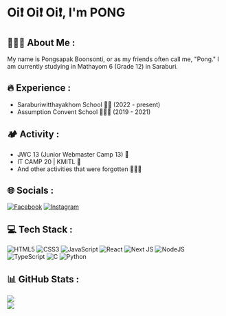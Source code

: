 # Oi❗ Oi❗ Oi❗, I'm PONG

## 🧑🏿‍🦲 About Me :
My name is Pongsapak Boonsonti, or as my friends often call me, "Pong." I am currently studying in Mathayom 6 (Grade 12) in Saraburi.<br>

## 🔥 Experience :
- Saraburiwitthayakhom School 💛💙 (2022 - present)<br>
- Assumption Convent School 👨🏻‍🦯 (2019 - 2021)<br>

## 🏕️ Activity :
- JWC 13 (Junior Webmaster Camp 13) 💜<br>
- IT CAMP 20 | KMITL 🧡<br>
- And other activities that were forgotten 👨🏻‍🦯<br>

## 🌐 Socials :
[![Facebook](https://img.shields.io/badge/Facebook-%231877F2.svg?logo=Facebook&logoColor=white)](https://www.facebook.com/profile.php?id=100024574573974) 
[![Instagram](https://img.shields.io/badge/Instagram-%23E4405F.svg?logo=Instagram&logoColor=white)](https://www.instagram.com/pee___pong.nige) 

## 💻 Tech Stack :
![HTML5](https://img.shields.io/badge/html5-%23E34F26.svg?style=for-the-badge&logo=html5&logoColor=white) 
![CSS3](https://img.shields.io/badge/css3-%231572B6.svg?style=for-the-badge&logo=css3&logoColor=white) 
![JavaScript](https://img.shields.io/badge/javascript-%23323330.svg?style=for-the-badge&logo=javascript&logoColor=%23F7DF1E) 
![React](https://img.shields.io/badge/react-%2320232a.svg?style=for-the-badge&logo=react&logoColor=%2361DAFB) 
![Next JS](https://img.shields.io/badge/Next-black?style=for-the-badge&logo=next.js&logoColor=white) 
![NodeJS](https://img.shields.io/badge/node.js-6DA55F?style=for-the-badge&logo=node.js&logoColor=white) 
![TypeScript](https://img.shields.io/badge/typescript-%23007ACC.svg?style=for-the-badge&logo=typescript&logoColor=white)
![C](https://img.shields.io/badge/c-%2300599C.svg?style=for-the-badge&logo=c&logoColor=white) 
![Python](https://img.shields.io/badge/python-3670A0?style=for-the-badge&logo=python&logoColor=ffdd54) 

## 📊 GitHub Stats :
![](https://github-readme-streak-stats.herokuapp.com/?user=PONGSAPAK-BOONSONTHI&theme=radical&hide_border=false)<br/>
![](https://github-readme-stats.vercel.app/api/top-langs/?username=PONGSAPAK-BOONSONTHI&theme=radical&hide_border=false&include_all_commits=false&count_private=false&layout=compact)
